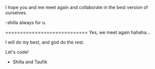 I hope you and me meet again and collaborate in the best version of ourselves.

-shilla always for u.

============================ 
Yes, we meet again hahaha...

I will do my best, and god do the rest.

Let's code!

- Shilla and Taufik